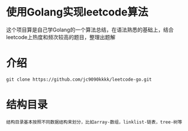 # 使用Golang实现leetcode算法

这个项目算是自己学Golang的一个算法总结，在语法熟悉的基础上，结合leetcode上热度和频次较高的题目，整理出题解


# 介绍

```
git clone https://github.com/jc9090kkkk/leetcode-go.git

```

# 结构目录

```
结构目录基本按照不同数据结构来划分，比如array-数组，linklist-链表，tree-树等
```

